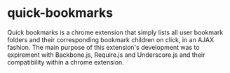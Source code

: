 quick-bookmarks
===============

Quick bookmarks is a chrome extension that simply lists all user bookmark folders and their corresponding bookmark children on click, in an AJAX fashion. The main purpose of this extension's development was to expirement with Backbone.js, Require.js and Underscore.js and their compatibility within a chrome extension. 
